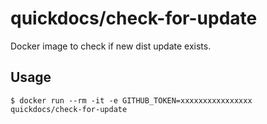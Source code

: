 # quickdocs/check-for-update

Docker image to check if new dist update exists.

## Usage

```
$ docker run --rm -it -e GITHUB_TOKEN=xxxxxxxxxxxxxxxx quickdocs/check-for-update
```
